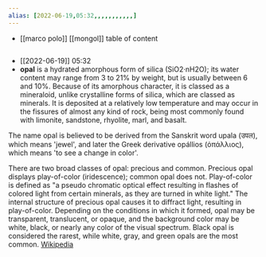 ```yaml
---
alias: [2022-06-19,05:32,,,,,,,,,,,]
---
```

- [[marco polo]] [[mongol]]
table of content
```toc
```

- [[2022-06-19]] 05:32
- **opal** is a hydrated amorphous form of silica (SiO2·nH2O); its water content may range from 3 to 21% by weight, but is usually between 6 and 10%. Because of its amorphous character, it is classed as a mineraloid, unlike crystalline forms of silica, which are classed as minerals. It is deposited at a relatively low temperature and may occur in the fissures of almost any kind of rock, being most commonly found with limonite, sandstone, rhyolite, marl, and basalt.

The name opal is believed to be derived from the Sanskrit word upala (उपल), which means 'jewel', and later the Greek derivative opállios (ὀπάλλιος), which means 'to see a change in color'.

There are two broad classes of opal: precious and common. Precious opal displays play-of-color (iridescence); common opal does not. Play-of-color is defined as "a pseudo chromatic optical effect resulting in flashes of colored light from certain minerals, as they are turned in white light." The internal structure of precious opal causes it to diffract light, resulting in play-of-color. Depending on the conditions in which it formed, opal may be transparent, translucent, or opaque, and the background color may be white, black, or nearly any color of the visual spectrum. Black opal is considered the rarest, while white, gray, and green opals are the most common.
[Wikipedia](https://en.wikipedia.org/wiki/Opal)